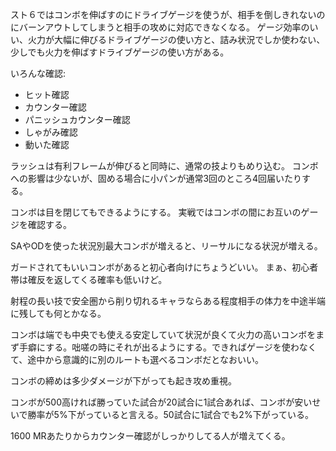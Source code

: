 スト６ではコンボを伸ばすのにドライブゲージを使うが、相手を倒しきれないのにバーンアウトしてしまうと相手の攻めに対応できなくなる。
ゲージ効率のいい、火力が大幅に伸びるドライブゲージの使い方と、詰み状況でしか使わない、少しでも火力を伸ばすドライブゲージの使い方がある。

いろんな確認:

- ヒット確認
- カウンター確認
- パニッシュカウンター確認
- しゃがみ確認
- 動いた確認

ラッシュは有利フレームが伸びると同時に、通常の技よりもめり込む。
コンボへの影響は少ないが、固める場合に小パンが通常3回のところ4回届いたりする。

コンボは目を閉じてもできるようにする。
実戦ではコンボの間にお互いのゲージを確認する。

SAやODを使った状況別最大コンボが増えると、リーサルになる状況が増える。

ガードされてもいいコンボがあると初心者向けにちょうどいい。
まぁ、初心者帯は確反を返してくる確率も低いけど。

射程の長い技で安全圏から削り切れるキャラならある程度相手の体力を中途半端に残しても何とかなる。

コンボは端でも中央でも使える安定していて状況が良くて火力の高いコンボをまず手癖にする。咄嗟の時にそれが出るようにする。できればゲージを使わなくて、途中から意識的に別のルートも選べるコンボだとなおいい。

コンボの締めは多少ダメージが下がっても起き攻め重視。

コンボが500高ければ勝っていた試合が20試合に1試合あれば、コンボが安いせいで勝率が5%下がっていると言える。50試合に1試合でも2%下がっている。

1600 MRあたりからカウンター確認がしっかりしてる人が増えてくる。
